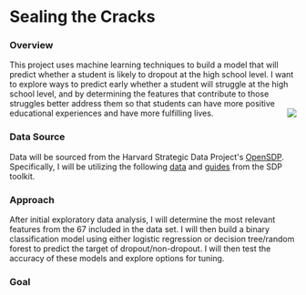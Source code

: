 # Sealing the Cracks

### Overview

This project uses machine learning techniques to build a model that will predict whether a student is likely to dropout at the high school level. I want to explore ways to predict early whether a student will struggle at the high school level, and by determining the features that contribute to those struggles better address them so that students can have more positive educational experiences and have more fulfilling lives. <img style="float: right;" src="https://ibb.co/Tkys4Jz">

### Data Source

Data will be sourced from the Harvard Strategic Data Project's [OpenSDP](https://sdp.cepr.harvard.edu/opensdp). Specifically, I will be utilizing the following [data](https://github.com/OpenSDP/predicting_dropouts/tree/master/data) and [guides](https://hwpi.harvard.edu/files/sdp/files/sdp-toolkit-cg-data-linking-guide.pdf) from the SDP toolkit.

### Approach

After initial exploratory data analysis, I will determine the most relevant features from the 67 included in the data set. I will then build a binary classification model using either logistic regression or decision tree/random forest to predict the target of dropout/non-dropout. I will then test the accuracy of these models and explore options for tuning.

### Goal


